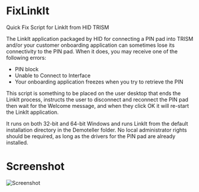 # FixLinkIt
Quick Fix Script for LinkIt from HID TRISM

The LinkIt application packaged by HID for connecting a PIN pad into TRISM and/or your customer onboarding application can sometimes lose its connectivity to the PIN pad. When it does, you may receive one of the following errors:

- PIN block
- Unable to Connect to Interface
- Your onboarding application freezes when you try to retrieve the PIN

This script is something to be placed on the user desktop that ends the LinkIt process, instructs the user to disconnect and reconnect the PIN pad then wait for the Welcome message, and when they click OK it will re-start the LinkIt application. 

It runs on both 32-bit and 64-bit Windows and runs LinkIt from the default installation directory in the Demoteller folder. No local administrator rights should be required, as long as the drivers for the PIN pad are already installed. 

# Screenshot

![Screenshot](https://raw.githubusercontent.com/smeggysmeg/FixLinkIt/master/Screenshot.png)
